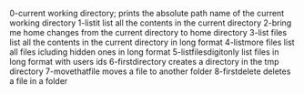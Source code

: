 0-current working directory; prints the absolute path name of the current working directory
1-listit list all the contents in the current directory
2-bring me home changes from the current directory to home directory
3-list files  list all the contents in the current directory in long format
4-listmore files list all files icluding hidden ones in long format
5-listfilesdigitonly list files in long format with users ids
6-firstdirectory creates a directory in the tmp directory
7-movethatfile moves a file to another folder
8-firstdelete deletes a file in a folder
